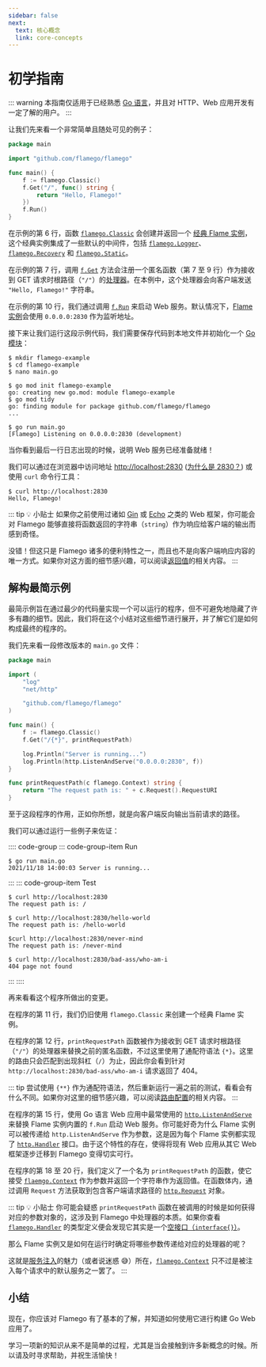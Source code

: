 ```yaml
---
sidebar: false
next:
  text: 核心概念
  link: core-concepts
---
```


# 初学指南

::: warning
本指南仅适用于已经熟悉 [Go 语言](https://go.dev/)，并且对 HTTP、Web 应用开发有一定了解的用户。
:::

让我们先来看一个非常简单且随处可见的例子：

```go
package main

import "github.com/flamego/flamego"

func main() {
	f := flamego.Classic()
	f.Get("/", func() string {
		return "Hello, Flamego!"
	})
	f.Run()
}
```

在示例的第 6 行，函数 [`flamego.Classic`](https://pkg.go.dev/github.com/flamego/flamego#Classic) 会创建并返回一个 [经典 Flame 实例](core-concepts.md#经典-flame)，这个经典实例集成了一些默认的中间件，包括 [`flamego.Logger`](core-services.md#routing-logger)、[`flamego.Recovery`](core-services.md#panic-recovery) 和 [`flamego.Static`](core-services.md#serving-static-files)。

在示例的第 7 行，调用 [`f.Get`](https://pkg.go.dev/github.com/flamego/flamego#Router) 方法会注册一个匿名函数（第 7 至 9 行）作为接收到 GET 请求时根路径（`"/"`）的[处理器](core-concepts.md#处理器)。在本例中，这个处理器会向客户端发送 `"Hello, Flamego!"` 字符串。

在示例的第 10 行，我们通过调用 [`f.Run`](https://pkg.go.dev/github.com/flamego/flamego#Flame.Run) 来启动 Web 服务。默认情况下，[Flame 实例](core-concepts.md#实例)会使用 `0.0.0.0:2830` 作为监听地址。

接下来让我们运行这段示例代码，我们需要保存代码到本地文件并初始化一个 [Go 模块](https://go.dev/blog/using-go-modules#:~:text=A%20module%20is%20a%20collection,needed%20for%20a%20successful%20build.)：

```:no-line-numbers
$ mkdir flamego-example
$ cd flamego-example
$ nano main.go

$ go mod init flamego-example
go: creating new go.mod: module flamego-example
$ go mod tidy
go: finding module for package github.com/flamego/flamego
...

$ go run main.go
[Flamego] Listening on 0.0.0.0:2830 (development)
```

当你看到最后一行日志出现的时候，说明 Web 服务已经准备就绪！

我们可以通过在浏览器中访问地址 [http://localhost:2830](http://localhost:2830) ([为什么是 2830？](faqs.md#为什么默认端口是-2830)) 或使用 `curl` 命令行工具：

```:no-line-numbers
$ curl http://localhost:2830
Hello, Flamego!
```

::: tip 💡 小贴士
如果你之前使用过诸如 [Gin](https://github.com/gin-gonic/gin) 或 [Echo](https://echo.labstack.com/) 之类的 Web 框架，你可能会对 Flamego 能够直接将函数返回的字符串（`string`）作为响应给客户端的输出而感到奇怪。

没错！但这只是 Flamego 诸多的便利特性之一，而且也不是向客户端响应内容的唯一方式。如果你对这方面的细节感兴趣，可以阅读[返回值](core-concepts.md#返回值)的相关内容。
:::

## 解构最简示例

最简示例旨在通过最少的代码量实现一个可以运行的程序，但不可避免地隐藏了许多有趣的细节。因此，我们将在这个小结对这些细节进行展开，并了解它们是如何构成最终的程序的。

我们先来看一段修改版本的 `main.go` 文件：

```go
package main

import (
	"log"
	"net/http"

	"github.com/flamego/flamego"
)

func main() {
	f := flamego.Classic()
	f.Get("/{*}", printRequestPath)

	log.Println("Server is running...")
	log.Println(http.ListenAndServe("0.0.0.0:2830", f))
}

func printRequestPath(c flamego.Context) string {
	return "The request path is: " + c.Request().RequestURI
}
```

至于这段程序的作用，正如你所想，就是向客户端反向输出当前请求的路径。

我们可以通过运行一些例子来佐证：

:::: code-group
::: code-group-item Run
```:no-line-numbers
$ go run main.go
2021/11/18 14:00:03 Server is running...
```
:::
::: code-group-item Test
```:no-line-numbers
$ curl http://localhost:2830
The request path is: /

$ curl http://localhost:2830/hello-world
The request path is: /hello-world

$curl http://localhost:2830/never-mind
The request path is: /never-mind

$ curl http://localhost:2830/bad-ass/who-am-i
404 page not found
```
:::
::::

再来看看这个程序所做出的变更。

在程序的第 11 行，我们仍旧使用 `flamego.Classic` 来创建一个经典 Flame 实例。

在程序的第 12 行，`printRequestPath` 函数被作为接收到 GET 请求时根路径（`"/"`）的处理器来替换之前的匿名函数，不过这里使用了通配符语法 `{*}`。这里的路由只会匹配到出现斜杠（`/`）为止，因此你会看到针对 `http://localhost:2830/bad-ass/who-am-i` 请求返回了 404。

::: tip
尝试使用 `{**}` 作为通配符语法，然后重新运行一遍之前的测试，看看会有什么不同。如果你对这里的细节感兴趣，可以阅读[路由配置](routing.md)的相关内容。
:::

在程序的第 15 行，使用 Go 语言 Web 应用中最常使用的 [`http.ListenAndServe`](https://pkg.go.dev/net/http#ListenAndServe) 来替换 Flame 实例内置的 `f.Run` 启动 Web 服务。你可能好奇为什么 Flame 实例可以被传递给 `http.ListenAndServe` 作为参数，这是因为每个 Flame 实例都实现了 [`http.Handler`](https://pkg.go.dev/net/http#Handler) 接口。由于这个特性的存在，使得将现有 Web 应用从其它 Web 框架逐步迁移到 Flamego 变得切实可行。

在程序的第 18 至 20 行，我们定义了一个名为 `printRequestPath` 的函数，使它接受 [`flaemgo.Context`](core-services.md#context) 作为参数并返回一个字符串作为返回值。在函数体内，通过调用 `Request` 方法获取到包含客户端请求路径的 [`http.Request`](https://pkg.go.dev/net/http#Request) 对象。

::: tip 💡 小贴士
你可能会疑惑 `printRequestPath` 函数在被调用的时候是如何获得对应的参数对象的，这涉及到 Flamego 中处理器的本质。如果你查看 [`flamego.Handler`](https://pkg.go.dev/github.com/flamego/flamego#Handler) 的类型定义便会发现它其实是一个[空接口（`interface{}`）](https://github.com/flamego/flamego/blob/8505d18c5243f797d5bb7160797d26454b9e5011/handler.go#L17)。

那么 Flame 实例又是如何在运行时确定将哪些参数传递给对应的处理器的呢？

这就是[服务注入](core-concepts.md#服务注入)的魅力（或者说迷惑 😅）所在，[`flamego.Context`](core-services#context) 只不过是被注入每个请求中的默认服务之一罢了。
:::

## 小结

现在，你应该对 Flamego 有了基本的了解，并知道如何使用它进行构建 Go Web 应用了。

学习一项新的知识从来不是简单的过程，尤其是当会接触到许多新概念的时候。所以请及时寻求帮助，并祝生活愉快！
